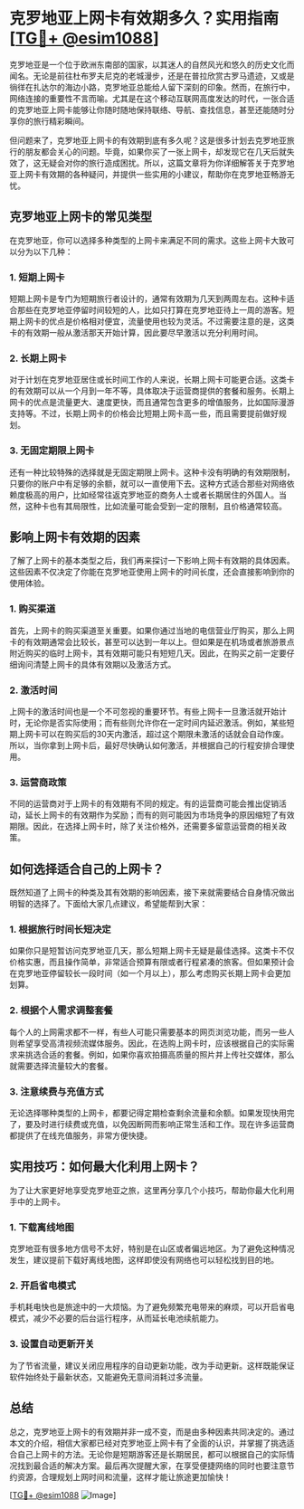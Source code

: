 # 克罗地亚上网卡有效期多久？实用指南[[TG💪+ @esim1088](https://t.me/s/esim1088)]

克罗地亚是一个位于欧洲东南部的国家，以其迷人的自然风光和悠久的历史文化而闻名。无论是前往杜布罗夫尼克的老城漫步，还是在普拉欣赏古罗马遗迹，又或是徜徉在扎达尔的海边小路，克罗地亚总能给人留下深刻的印象。然而，在旅行中，网络连接的重要性不言而喻。尤其是在这个移动互联网高度发达的时代，一张合适的克罗地亚上网卡能够让你随时随地保持联络、导航、查找信息，甚至还能随时分享你的旅行精彩瞬间。

但问题来了，克罗地亚上网卡的有效期到底有多久呢？这是很多计划去克罗地亚旅行的朋友都会关心的问题。毕竟，如果你买了一张上网卡，却发现它在几天后就失效了，这无疑会对你的旅行造成困扰。所以，这篇文章将为你详细解答关于克罗地亚上网卡有效期的各种疑问，并提供一些实用的小建议，帮助你在克罗地亚畅游无忧。

## 克罗地亚上网卡的常见类型

在克罗地亚，你可以选择多种类型的上网卡来满足不同的需求。这些上网卡大致可以分为以下几种：

### 1. **短期上网卡**
短期上网卡是专门为短期旅行者设计的，通常有效期为几天到两周左右。这种卡适合那些在克罗地亚停留时间较短的人，比如只打算在克罗地亚待上一周的游客。短期上网卡的优点是价格相对便宜，流量使用也较为灵活。不过需要注意的是，这类卡的有效期一般从激活那天开始计算，因此要尽早激活以充分利用时间。

### 2. **长期上网卡**
对于计划在克罗地亚居住或长时间工作的人来说，长期上网卡可能更合适。这类卡的有效期可以从一个月到一年不等，具体取决于运营商提供的套餐和服务。长期上网卡的优点是流量更大、速度更快，而且通常包含更多的增值服务，比如国际漫游支持等。不过，长期上网卡的价格会比短期上网卡高一些，而且需要提前做好规划。

### 3. **无固定期限上网卡**
还有一种比较特殊的选择就是无固定期限上网卡。这种卡没有明确的有效期限制，只要你的账户中有足够的余额，就可以一直使用下去。这种方式适合那些对网络依赖度极高的用户，比如经常往返克罗地亚的商务人士或者长期居住的外国人。当然，这种卡也有其局限性，比如流量可能会受到一定的限制，且价格通常较高。

## 影响上网卡有效期的因素

了解了上网卡的基本类型之后，我们再来探讨一下影响上网卡有效期的具体因素。这些因素不仅决定了你能在克罗地亚使用上网卡的时间长度，还会直接影响到你的使用体验。

### 1. **购买渠道**
首先，上网卡的购买渠道至关重要。如果你通过当地的电信营业厅购买，那么上网卡的有效期通常会比较长，甚至可以达到一年以上。但如果是在机场或者旅游景点附近购买的临时上网卡，其有效期可能只有短短几天。因此，在购买之前一定要仔细询问清楚上网卡的具体有效期以及激活方式。

### 2. **激活时间**
上网卡的激活时间也是一个不可忽视的重要环节。有些上网卡一旦激活就开始计时，无论你是否实际使用；而有些则允许你在一定时间内延迟激活。例如，某些短期上网卡可以在购买后的30天内激活，超过这个期限未激活的话就会自动作废。所以，当你拿到上网卡后，最好尽快确认如何激活，并根据自己的行程安排合理使用。

### 3. **运营商政策**
不同的运营商对于上网卡的有效期有不同的规定。有的运营商可能会推出促销活动，延长上网卡的有效期作为奖励；而有的则可能因为市场竞争的原因缩短了有效期限。因此，在选择上网卡时，除了关注价格外，还需要多留意运营商的相关政策。

## 如何选择适合自己的上网卡？

既然知道了上网卡的种类及其有效期的影响因素，接下来就需要结合自身情况做出明智的选择了。下面给大家几点建议，希望能帮到大家：

### 1. **根据旅行时间长短决定**
如果你只是短暂访问克罗地亚几天，那么短期上网卡无疑是最佳选择。这类卡不仅价格实惠，而且操作简单，非常适合预算有限或者行程紧凑的旅客。但如果预计会在克罗地亚停留较长一段时间（如一个月以上），那么考虑购买长期上网卡会更加划算。

### 2. **根据个人需求调整套餐**
每个人的上网需求都不一样，有些人可能只需要基本的网页浏览功能，而另一些人则希望享受高清视频流媒体服务。因此，在选购上网卡时，应该根据自己的实际需求来挑选合适的套餐。例如，如果你喜欢拍摄高质量的照片并上传社交媒体，那么就需要选择流量较大的套餐。

### 3. **注意续费与充值方式**
无论选择哪种类型的上网卡，都要记得定期检查剩余流量和余额。如果发现快用完了，要及时进行续费或充值，以免因断网而影响正常生活和工作。现在许多运营商都提供了在线充值服务，非常方便快捷。

## 实用技巧：如何最大化利用上网卡？

为了让大家更好地享受克罗地亚之旅，这里再分享几个小技巧，帮助你最大化利用手中的上网卡。

### 1. **下载离线地图**
克罗地亚有很多地方信号不太好，特别是在山区或者偏远地区。为了避免这种情况发生，建议提前下载好离线地图，这样即使没有网络也可以轻松找到目的地。

### 2. **开启省电模式**
手机耗电快也是旅途中的一大烦恼。为了避免频繁充电带来的麻烦，可以开启省电模式，减少不必要的后台运行程序，从而延长电池续航能力。

### 3. **设置自动更新开关**
为了节省流量，建议关闭应用程序的自动更新功能，改为手动更新。这样既能保证软件始终处于最新状态，又能避免无意间消耗过多流量。

## 总结

总之，克罗地亚上网卡的有效期并非一成不变，而是由多种因素共同决定的。通过本文的介绍，相信大家都已经对克罗地亚上网卡有了全面的认识，并掌握了挑选适合自己上网卡的方法。无论你是短期游客还是长期居民，都可以根据自己的实际情况找到最合适的解决方案。最后再次提醒大家，在享受便捷网络的同时也要注意节约资源，合理规划上网时间和流量，这样才能让旅途更加愉快！

[[TG💪+ @esim1088](https://t.me/s/esim1088) ![Image](https://i.postimg.cc/4NQfJmqS/Snipaste-2025-05-13-00-14-12.png)]